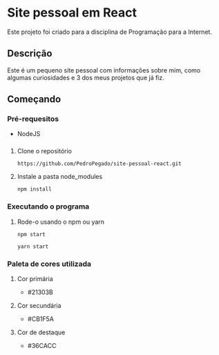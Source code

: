 # Site pessoal em React

Este projeto foi criado para a disciplina de Programação para a Internet.

## Descrição
Este é um pequeno site pessoal com informações sobre mim, como algumas curiosidades e 3 dos meus projetos que já fiz.

## Começando 

### Pré-requesitos

- NodeJS

### 
1. Clone o repositório 
    ```
    https://github.com/PedroPegado/site-pessoal-react.git
    ```
2. Instale a pasta node_modules
    ```
    npm install
    ```

### Executando o programa

1. Rode-o usando o npm ou yarn
    ```
    npm start
    ```
    ```
    yarn start
    ```

### Paleta de cores utilizada 

1. Cor primária
    * #21303B

2. Cor secundária
    * #CB1F5A

2. Cor de destaque
    * #36CACC